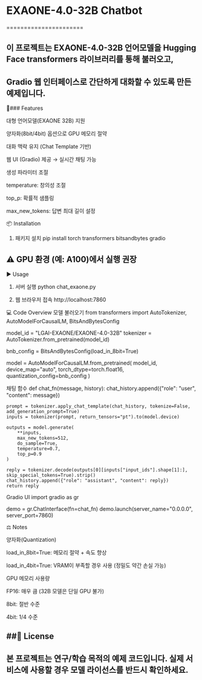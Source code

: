 # EXAONE-4.0-32B Chatbot
======================

## 이 프로젝트는 EXAONE-4.0-32B 언어모델을 Hugging Face transformers 라이브러리를 통해 불러오고,
Gradio 웹 인터페이스로 간단하게 대화할 수 있도록 만든 예제입니다.
--------------------------------------------------------------------------------------------
🚀### Features

대형 언어모델(EXAONE 32B) 지원

양자화(8bit/4bit) 옵션으로 GPU 메모리 절약

대화 맥락 유지 (Chat Template 기반)

웹 UI (Gradio) 제공 → 실시간 채팅 가능

생성 파라미터 조절

temperature: 창의성 조절

top_p: 확률적 샘플링

max_new_tokens: 답변 최대 길이 설정

📦 Installation
1. 패키지 설치
pip install torch transformers bitsandbytes gradio


⚠️ GPU 환경 (예: A100)에서 실행 권장
------------------------------------
▶️ Usage
1. 서버 실행
python chat_exaone.py

2. 웹 브라우저 접속
http://localhost:7860

💻 Code Overview
모델 불러오기
from transformers import AutoTokenizer, AutoModelForCausalLM, BitsAndBytesConfig

model_id = "LGAI-EXAONE/EXAONE-4.0-32B"
tokenizer = AutoTokenizer.from_pretrained(model_id)

bnb_config = BitsAndBytesConfig(load_in_8bit=True)

model = AutoModelForCausalLM.from_pretrained(
    model_id,
    device_map="auto",
    torch_dtype=torch.float16,
    quantization_config=bnb_config
)

채팅 함수
def chat_fn(message, history):
    chat_history.append({"role": "user", "content": message})

    prompt = tokenizer.apply_chat_template(chat_history, tokenize=False, add_generation_prompt=True)
    inputs = tokenizer(prompt, return_tensors="pt").to(model.device)

    outputs = model.generate(
        **inputs,
        max_new_tokens=512,
        do_sample=True,
        temperature=0.7,
        top_p=0.9
    )

    reply = tokenizer.decode(outputs[0][inputs["input_ids"].shape[1]:], skip_special_tokens=True).strip()
    chat_history.append({"role": "assistant", "content": reply})
    return reply

Gradio UI
import gradio as gr

demo = gr.ChatInterface(fn=chat_fn)
demo.launch(server_name="0.0.0.0", server_port=7860)

⚖️ Notes

양자화(Quantization)

load_in_8bit=True: 메모리 절약 + 속도 향상

load_in_4bit=True: VRAM이 부족할 경우 사용 (정밀도 약간 손실 가능)

GPU 메모리 사용량

FP16: 매우 큼 (32B 모델은 단일 GPU 불가)

8bit: 절반 수준

4bit: 1/4 수준

##📜 License
-------------
본 프로젝트는 연구/학습 목적의 예제 코드입니다.
실제 서비스에 사용할 경우 모델 라이선스를 반드시 확인하세요.
-----------------------------------------------------------
